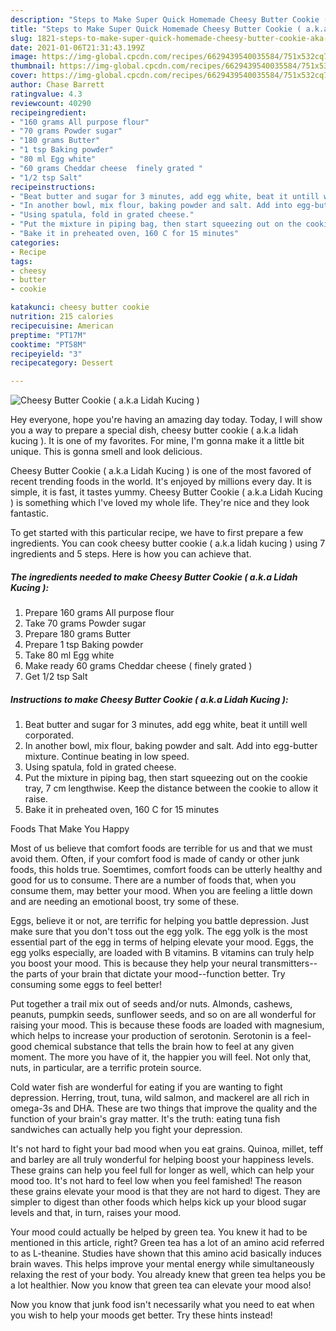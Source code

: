 ```yaml
---
description: "Steps to Make Super Quick Homemade Cheesy Butter Cookie ( a.k.a Lidah Kucing )"
title: "Steps to Make Super Quick Homemade Cheesy Butter Cookie ( a.k.a Lidah Kucing )"
slug: 1821-steps-to-make-super-quick-homemade-cheesy-butter-cookie-aka-lidah-kucing
date: 2021-01-06T21:31:43.199Z
image: https://img-global.cpcdn.com/recipes/6629439540035584/751x532cq70/cheesy-butter-cookie-aka-lidah-kucing-recipe-main-photo.jpg
thumbnail: https://img-global.cpcdn.com/recipes/6629439540035584/751x532cq70/cheesy-butter-cookie-aka-lidah-kucing-recipe-main-photo.jpg
cover: https://img-global.cpcdn.com/recipes/6629439540035584/751x532cq70/cheesy-butter-cookie-aka-lidah-kucing-recipe-main-photo.jpg
author: Chase Barrett
ratingvalue: 4.3
reviewcount: 40290
recipeingredient:
- "160 grams All purpose flour"
- "70 grams Powder sugar"
- "180 grams Butter"
- "1 tsp Baking powder"
- "80 ml Egg white"
- "60 grams Cheddar cheese  finely grated "
- "1/2 tsp Salt"
recipeinstructions:
- "Beat butter and sugar for 3 minutes, add egg white, beat it untill well corporated."
- "In another bowl, mix flour, baking powder and salt. Add into egg-butter mixture. Continue beating in low speed."
- "Using spatula, fold in grated cheese."
- "Put the mixture in piping bag, then start squeezing out on the cookie tray, 7 cm lengthwise. Keep the distance between the cookie to allow it raise."
- "Bake it in preheated oven, 160 C for 15 minutes"
categories:
- Recipe
tags:
- cheesy
- butter
- cookie

katakunci: cheesy butter cookie 
nutrition: 215 calories
recipecuisine: American
preptime: "PT17M"
cooktime: "PT58M"
recipeyield: "3"
recipecategory: Dessert

---
```



![Cheesy Butter Cookie ( a.k.a Lidah Kucing )](https://img-global.cpcdn.com/recipes/6629439540035584/751x532cq70/cheesy-butter-cookie-aka-lidah-kucing-recipe-main-photo.jpg)

Hey everyone, hope you're having an amazing day today. Today, I will show you a way to prepare a special dish, cheesy butter cookie ( a.k.a lidah kucing ). It is one of my favorites. For mine, I'm gonna make it a little bit unique. This is gonna smell and look delicious.

Cheesy Butter Cookie ( a.k.a Lidah Kucing ) is one of the most favored of recent trending foods in the world. It's enjoyed by millions every day. It is simple, it is fast, it tastes yummy. Cheesy Butter Cookie ( a.k.a Lidah Kucing ) is something which I've loved my whole life. They're nice and they look fantastic.




To get started with this particular recipe, we have to first prepare a few ingredients. You can cook cheesy butter cookie ( a.k.a lidah kucing ) using 7 ingredients and 5 steps. Here is how you can achieve that.

<!--inarticleads1-->

##### The ingredients needed to make Cheesy Butter Cookie ( a.k.a Lidah Kucing ):

1. Prepare 160 grams All purpose flour
1. Take 70 grams Powder sugar
1. Prepare 180 grams Butter
1. Prepare 1 tsp Baking powder
1. Take 80 ml Egg white
1. Make ready 60 grams Cheddar cheese ( finely grated )
1. Get 1/2 tsp Salt




<!--inarticleads2-->

##### Instructions to make Cheesy Butter Cookie ( a.k.a Lidah Kucing ):

1. Beat butter and sugar for 3 minutes, add egg white, beat it untill well corporated.
1. In another bowl, mix flour, baking powder and salt. Add into egg-butter mixture. Continue beating in low speed.
1. Using spatula, fold in grated cheese.
1. Put the mixture in piping bag, then start squeezing out on the cookie tray, 7 cm lengthwise. Keep the distance between the cookie to allow it raise.
1. Bake it in preheated oven, 160 C for 15 minutes




Foods That Make You Happy


Most of us believe that comfort foods are terrible for us and that we must avoid them. Often, if your comfort food is made of candy or other junk foods, this holds true. Soemtimes, comfort foods can be utterly healthy and good for us to consume. There are a number of foods that, when you consume them, may better your mood. When you are feeling a little down and are needing an emotional boost, try some of these.

Eggs, believe it or not, are terrific for helping you battle depression. Just make sure that you don't toss out the egg yolk. The egg yolk is the most essential part of the egg in terms of helping elevate your mood. Eggs, the egg yolks especially, are loaded with B vitamins. B vitamins can truly help you boost your mood. This is because they help your neural transmitters--the parts of your brain that dictate your mood--function better. Try consuming some eggs to feel better!

Put together a trail mix out of seeds and/or nuts. Almonds, cashews, peanuts, pumpkin seeds, sunflower seeds, and so on are all wonderful for raising your mood. This is because these foods are loaded with magnesium, which helps to increase your production of serotonin. Serotonin is a feel-good chemical substance that tells the brain how to feel at any given moment. The more you have of it, the happier you will feel. Not only that, nuts, in particular, are a terrific protein source.

Cold water fish are wonderful for eating if you are wanting to fight depression. Herring, trout, tuna, wild salmon, and mackerel are all rich in omega-3s and DHA. These are two things that improve the quality and the function of your brain's gray matter. It's the truth: eating tuna fish sandwiches can actually help you fight your depression. 

It's not hard to fight your bad mood when you eat grains. Quinoa, millet, teff and barley are all truly wonderful for helping boost your happiness levels. These grains can help you feel full for longer as well, which can help your mood too. It's not hard to feel low when you feel famished! The reason these grains elevate your mood is that they are not hard to digest. They are simpler to digest than other foods which helps kick up your blood sugar levels and that, in turn, raises your mood.

Your mood could actually be helped by green tea. You knew it had to be mentioned in this article, right? Green tea has a lot of an amino acid referred to as L-theanine. Studies have shown that this amino acid basically induces brain waves. This helps improve your mental energy while simultaneously relaxing the rest of your body. You already knew that green tea helps you be a lot healthier. Now you know that green tea can elevate your mood also!

Now you know that junk food isn't necessarily what you need to eat when you wish to help your moods get better. Try  these hints  instead!

